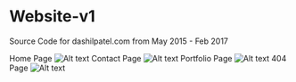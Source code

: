 # Website-v1
Source Code for dashilpatel.com from May 2015 - Feb 2017

Home Page
![Alt text](https://darshilpatel.com/img/archives/1.jpg)
Contact Page
![Alt text](https://darshilpatel.com/img/archives/3.jpg)
Portfolio Page
![Alt text](https://darshilpatel.com/img/archives/4.jpg)
404 Page
![Alt text](https://darshilpatel.com/img/archives/2.jpg)
